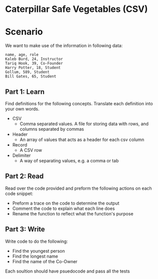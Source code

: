
# Caterpillar Safe Vegetables (CSV)

# Scenario

We want to make use of the information in following data:

```text
name, age, role
Kaleb Burd, 24, Instructor
Tariq Hook, 39, Co-Founder
Harry Potter, 18, Student
Gollum, 589, Student
Bill Gates, 65, Student
```

## Part 1: Learn

Find definitions for the following concepts. Translate each definition into your own words.

* CSV
    * Comma separated values. A file for storing data with rows, and columns separated by commas
* Header
    * An array of values that acts as a header for each csv column
* Record
    * A CSV row
* Delimiter
    * A way of separating values, e.g. a comma or tab

## Part 2: Read

Read over the code provided and preform the following actions on each code snippet:

* Preform a trace on the code to determine the output
* Comment the code to explain what each line does
* Rename the function to reflect what the function's purpose

## Part 3: Write

Write code to do the following:

* Find the youngest person
* Find the longest name
* Find the name of the Co-Owner

Each soultion should have psuedocode and pass all the tests
